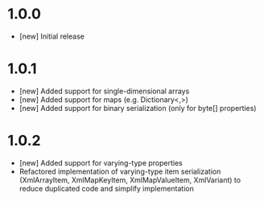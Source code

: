 # 1.0.0 

* [new] Initial release

# 1.0.1

* [new] Added support for single-dimensional arrays
* [new] Added support for maps (e.g. Dictionary<,>)
* [new] Added support for binary serialization (only for byte[] properties)

# 1.0.2

* [new] Added support for varying-type properties
* Refactored implementation of varying-type item serialization (XmlArrayItem, XmlMapKeyItem, XmlMapValueItem, XmlVariant) to reduce duplicated code and simplify implementation
